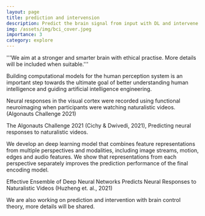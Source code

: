 ```yaml
---
layout: page
title: prediction and intervension
description: Predict the brain signal from input with DL and intervene with brain control theory.
img: /assets/img/bci_cover.jpeg
importance: 3
category: explore
---
```

'''We aim at a stronger and smarter brain with ethical practise. More details will be included when suitable.'''

Building computational models for the human perception system is an important step towards the ultimate goal of better understanding human intelligence and guiding artificial intelligence engineering.

Neural responses in the visual cortex were recorded using functional neuroimaging when participants were watching naturalistic videos. (Algonauts Challenge 2021) 

<div class="row">
    <div class="col-sm mt-3 mt-md-0">
        <img class="img-fluid rounded z-depth-0" src="{{ '/assets/img/algo2021.png' | relative_url }}" alt="" title="example image"/>
    </div>
</div>
<div class="caption">
    The Algonauts Challenge 2021 (Cichy & Dwivedi, 2021), Predicting neural responses to naturalistic videos.
</div>

We develop an deep learning model that combines feature representations from multiple perspectives and modalities, including image streams, motion, edges and audio features. We show that representations from each perspective separately improves the prediction performance of the final encoding model.

<div class="row">
    <div class="col-sm mt-3 mt-md-0">
        <img class="img-fluid rounded z-depth-0" src="{{ '/assets/img/algo2021_huze.png' | relative_url }}" alt="" title="example image"/>
    </div>
</div>
<div class="caption">
     Effective Ensemble of Deep Neural Networks Predicts Neural Responses to Naturalistic Videos (Huzheng et. al., 2021)
</div>

We are also working on prediction and intervention with brain control theory, more details will be shared.